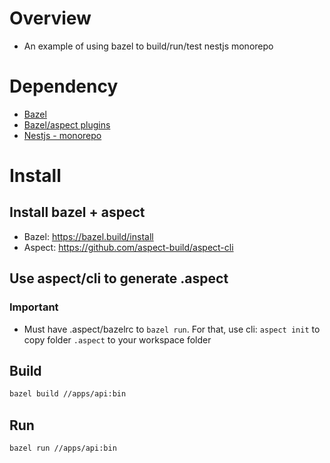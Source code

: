 # Overview

* An example of using bazel to build/run/test nestjs monorepo

# Dependency

* [Bazel](https://bazel.build/)
* [Bazel/aspect plugins](https://github.com/aspect-build)
* [Nestjs - monorepo](https://docs.nestjs.com/cli/monorepo)

# Install

## Install bazel + aspect

* Bazel: <https://bazel.build/install>
* Aspect: <https://github.com/aspect-build/aspect-cli>

## Use aspect/cli to generate .aspect

### Important

* Must have .aspect/bazelrc to `bazel run`. For that, use cli: `aspect init` to copy folder `.aspect` to your workspace folder

## Build

```bash
bazel build //apps/api:bin
```

## Run

```bash
bazel run //apps/api:bin
```

